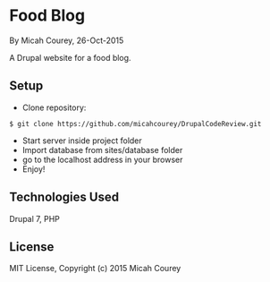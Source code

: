 Food Blog
=========

By Micah Courey, 26-Oct-2015

A Drupal website for a food blog.

Setup
----------
* Clone repository:
```console
$ git clone https://github.com/micahcourey/DrupalCodeReview.git
```
* Start server inside project folder
* Import database from sites/database folder
* go to the localhost address in your browser
* Enjoy!

Technologies Used
----------
Drupal 7, PHP

License
----------
MIT License, Copyright (c) 2015 Micah Courey

